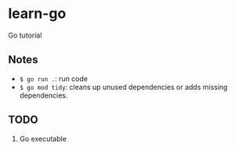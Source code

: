 # learn-go
Go tutorial

## Notes
- ```$ go run .```: run code
- ```$ go mod tidy```: cleans up unused dependencies or adds missing dependencies.

## TODO
1. Go executable